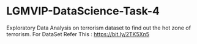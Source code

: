 # LGMVIP-DataScience-Task-4
 Exploratory Data Analysis on terrorism dataset to find out the hot zone of terrorism.
For DataSet Refer This :  https://bit.ly/2TK5Xn5 
